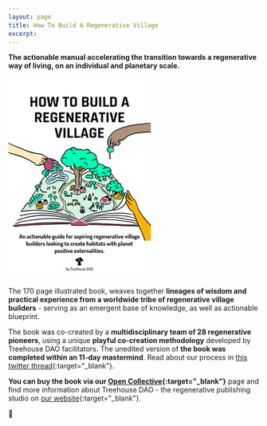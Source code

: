 ```yaml
---
layout: page
title: How To Build A Regenerative Village
excerpt:
---
```

**The actionable manual accelerating the transition towards a regenerative way of living, on an individual and planetary scale.**

![Regenerative Village Cover](/assets/regen-village-cover.jpg)

The 170 page illustrated book, weaves together **lineages of wisdom and practical experience from a worldwide tribe of regenerative village builders** - serving as an emergent base of knowledge, as well as actionable blueprint.

The book was co-created by a **multidisciplinary team of 28 regenerative pioneers**, using a unique **playful co-creation methodology** developed by Treehouse DAO facilitators. The unedited version of **the book was completed within an 11-day mastermind**. Read about our process in [this twitter thread](https://twitter.com/michalkorzonek/status/1565240255564980225){:target="_blank"}.

**You can buy the book via our [Open Collective](https://opencollective.com/treehousedao/projects/regenerative-village){:target="_blank"}** page and find more information about Treehouse DAO - the regenerative publishing studio on [our website](https://treehousedao.earth/){:target="_blank"}.

🌳